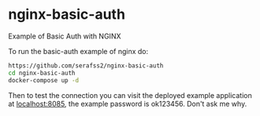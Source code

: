 # nginx-basic-auth
Example of Basic Auth with NGINX

To run the basic-auth example of nginx do:

```zsh
https://github.com/serafss2/nginx-basic-auth
cd nginx-basic-auth
docker-compose up -d
```

Then to test the connection you can visit the deployed example application at [localhost:8085](http://localhost:8085),
the example password is ok123456. Don't ask me why.

